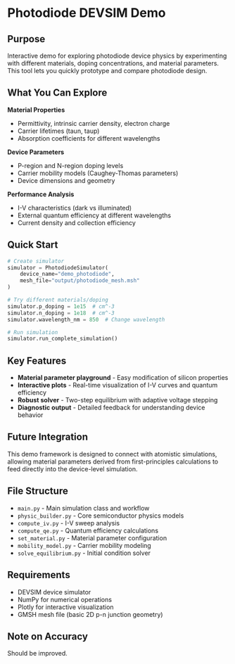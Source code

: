 # Photodiode DEVSIM Demo

## Purpose

Interactive demo for exploring photodiode device physics by experimenting with different materials, doping concentrations, and material parameters. This tool lets you quickly prototype and compare photodiode design.

## What You Can Explore

**Material Properties**
- Permittivity, intrinsic carrier density, electron charge
- Carrier lifetimes (taun, taup)
- Absorption coefficients for different wavelengths

**Device Parameters**
- P-region and N-region doping levels
- Carrier mobility models (Caughey-Thomas parameters)
- Device dimensions and geometry

**Performance Analysis**
- I-V characteristics (dark vs illuminated)
- External quantum efficiency at different wavelengths
- Current density and collection efficiency

## Quick Start

```python
# Create simulator
simulator = PhotodiodeSimulator(
    device_name="demo_photodiode",
    mesh_file="output/photodiode_mesh.msh"
)

# Try different materials/doping
simulator.p_doping = 1e15  # cm^-3
simulator.n_doping = 1e18  # cm^-3
simulator.wavelength_nm = 850  # Change wavelength

# Run simulation
simulator.run_complete_simulation()
```

## Key Features

- **Material parameter playground** - Easy modification of silicon properties
- **Interactive plots** - Real-time visualization of I-V curves and quantum efficiency  
- **Robust solver** - Two-step equilibrium with adaptive voltage stepping
- **Diagnostic output** - Detailed feedback for understanding device behavior

## Future Integration

This demo framework is designed to connect with atomistic simulations, allowing material parameters derived from first-principles calculations to feed directly into the device-level simulation.

## File Structure

- `main.py` - Main simulation class and workflow
- `physic_builder.py` - Core semiconductor physics models  
- `compute_iv.py` - I-V sweep analysis
- `compute_qe.py` - Quantum efficiency calculations
- `set_material.py` - Material parameter configuration
- `mobility_model.py` - Carrier mobility modeling
- `solve_equilibrium.py` - Initial condition solver

## Requirements

- DEVSIM device simulator
- NumPy for numerical operations
- Plotly for interactive visualization
- GMSH mesh file (basic 2D p-n junction geometry)

## Note on Accuracy

Should be improved.